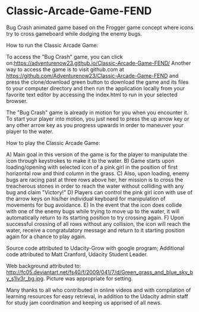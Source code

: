 # Classic-Arcade-Game-FEND

Bug Crash animated game based on the Frogger game concept where icons try to cross gameboard while dodging the enemy bugs.

How to run the Classic Arcade Game:

To access the "Bug Crash" game, you can click on:https://adventurenow23.github.io/Classic-Arcade-Game-FEND/
Another way to access the game is to visit github.com at https://github.com/Adventurenow23/Classic-Arcade-Game-FEND and press the clone/download green button to download the game and its files to your computer directory and then run the application locally from your 
favorite text editor by accessing the index.html to run in your selected browser.

The "Bug Crash" game is already in motion for you when you encounter it.  To start your player into motion, you just need to press
the up arrow key or any other arrow key as you progress upwards in order to maneuver your player to the water.

How to play the Classic Arcade Game:

A) Main goal in this version of the game is for the player to manipulate the icon through keystrokes to make it to the water.
B) Game starts upon loading/opening with selected icon of a pink girl in the position of first horizontal row and third column in the grass.
C) Also, upon loading, enemy bugs are racing past at three rows above her, her mission is to cross the treacherous stones in order to reach the water without colliding with any bug and claim "Victory!"
D) Players can control the pink girl icon with use of the arrow keys on his/her individual keyboard for manipulation of movements for bug avoidance.
E) In the event that the icon does collide with one of the enemy bugs while trying to move up to the water, it will automatically return to its starting position to try crossing again.
F) Upon successful crossing of all rows without any collision, the icon will reach the water, receive a congratulatory message and return to it starting position again for a chance to play again.


Source code attributed to Udacity-Grow with google program; Additional code attributed to Matt Cranford, Udacity Student Leader.

Web background attributed to: http://fc05.deviantart.net/fs40/f/2009/041/7/d/Green_grass_and_blue_sky_by_s1lv3r_bg.jpg. Picture was appropriate for setting.

Many thanks to all who contributed in online videos and with compilation of learning resources for easy retrieval, in addition to the Udacity admin staff for study jam coordination and keeping us apprised of all news.
